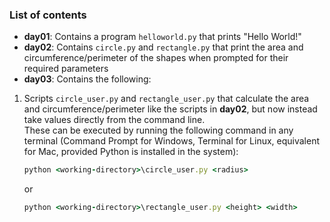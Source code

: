 ### List of contents

* **day01**: Contains a program `helloworld.py` that prints "Hello World!"
* **day02**: Contains `circle.py` and `rectangle.py` that print the area and circumference/perimeter of the shapes when prompted for their required parameters
* **day03**: Contains the following:
1. Scripts `circle_user.py` and `rectangle_user.py` that calculate the area and circumference/perimeter like the scripts in **day02**, but now instead take values directly from the command line. \
   These can be executed by running the following command in any terminal (Command Prompt for Windows, Terminal for Linux, equivalent for Mac, provided Python is installed in the system): 
   ```ruby
   python <working-directory>\circle_user.py <radius>
   ```
   or
   ```ruby
   python <working-directory>\rectangle_user.py <height> <width>
   ```
